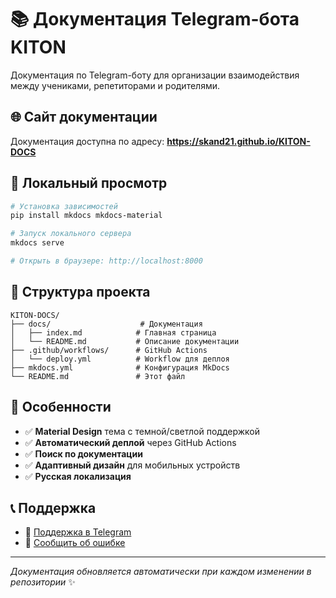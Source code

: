 # 📚 Документация Telegram-бота KITON

Документация по Telegram-боту для организации взаимодействия между учениками, репетиторами и родителями.

## 🌐 Сайт документации

Документация доступна по адресу: **https://skand21.github.io/KITON-DOCS**

## 🚀 Локальный просмотр

```bash
# Установка зависимостей
pip install mkdocs mkdocs-material

# Запуск локального сервера
mkdocs serve

# Открыть в браузере: http://localhost:8000
```

## 📁 Структура проекта

```
KITON-DOCS/
├── docs/                    # Документация
│   ├── index.md            # Главная страница
│   └── README.md           # Описание документации
├── .github/workflows/      # GitHub Actions
│   └── deploy.yml          # Workflow для деплоя
├── mkdocs.yml              # Конфигурация MkDocs
└── README.md               # Этот файл
```

## 🎯 Особенности

- ✅ **Material Design** тема с темной/светлой поддержкой
- ✅ **Автоматический деплой** через GitHub Actions
- ✅ **Поиск по документации**
- ✅ **Адаптивный дизайн** для мобильных устройств
- ✅ **Русская локализация**

## 📞 Поддержка

- 💬 [Поддержка в Telegram](https://t.me/kiton_support)
- 🐛 [Сообщить об ошибке](https://github.com/skand21/KITON-DOCS/issues)

---

*Документация обновляется автоматически при каждом изменении в репозитории* ✨

